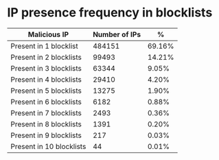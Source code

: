 # IP presence frequency in blocklists
| Malicious IP | Number of IPs | % |
|----|----|----|
| Present in 1 blocklist | 484151 | 69.16% |
| Present in 2 blocklists | 99493 | 14.21% |
| Present in 3 blocklists | 63344 | 9.05% |
| Present in 4 blocklists | 29410 | 4.20% |
| Present in 5 blocklists | 13275 | 1.90% |
| Present in 6 blocklists | 6182 | 0.88% |
| Present in 7 blocklists | 2493 | 0.36% |
| Present in 8 blocklists | 1391 | 0.20% |
| Present in 9 blocklists | 217 | 0.03% |
| Present in 10 blocklists | 44 | 0.01% |
